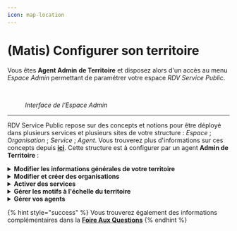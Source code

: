 ```yaml
---
icon: map-location
---
```


# (Matis) Configurer son territoire

Vous êtes **Agent Admin** **de Territoire** et disposez alors d'un accès au menu _Espace Admin_ permettant de paramétrer votre espace _RDV Service Public_.&#x20;

<figure><img src="../.gitbook/assets/Capture d’écran 2025-04-02 à 12.57.20.png" alt=""><figcaption><p><em>Interface de l'Espace Admin</em></p></figcaption></figure>

***

RDV Service Public repose sur des concepts et notions pour être déployé dans plusieurs services et plusieurs sites de votre structure : _Espace_ ; &#x4F;_&#x72;ganisation_ ; _Service_ ; _Agent_. Vous trouverez plus d'informations sur ces concepts depuis [**ici**](../a-propos/comment-ca-marche.md). Cette structure est à configurer par un agent **Admin de Territoire** :&#x20;

<details>

<summary><strong>Modifier les informations générales de votre territoire</strong></summary>



</details>

<details>

<summary><strong>Modifier et créer des organisations</strong></summary>



</details>

<details>

<summary><strong>Activer des services</strong></summary>



</details>

<details>

<summary><strong>Gérer les motifs à l'échelle du territoire</strong></summary>



</details>

<details>

<summary><strong>Gérer vos agents</strong></summary>



</details>

{% hint style="success" %}
Vous trouverez également des informations complémentaires dans la [**Foire Aux Questions**](../foire-aux-questions/trouver-vos-reponses.md)
{% endhint %}
